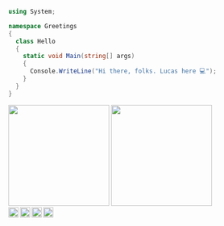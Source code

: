 ```c#
using System;

namespace Greetings
{
  class Hello
  {
    static void Main(string[] args)
    {
      Console.WriteLine("Hi there, folks. Lucas here 💻️");
    }
  }
}
```

<div>
  <img height="200em" src="https://github-readme-stats.vercel.app/api?username=lucaxgomex&show_icons=true&theme=vue-dark&include_all_commits=true"/>
  <img height="200em" src="https://github-readme-stats.vercel.app/api/top-langs/?username=lucaxgomex&layout=compact&langs_count=10&theme=nightowl"/>
</div>

<a href="https://www.linkedin.com/in/lucas-gomes-7a6a091b4/">
  <img align="left" alt="Linkedin Profile" width="20px" src="https://cdn.jsdelivr.net/npm/simple-icons@v3/icons/linkedin.svg"/>
</a>

<a href="https://medium.com/@lucas.g.oliv.dev">
  <img align="left" alt="Medium Profile" width="20px" src="https://cdn.jsdelivr.net/npm/simple-icons@3.6.1/icons/medium.svg"/>
</a>

<a href="https://dev.to/lucaxgomex">
  <img align="left" alt="Dev Profile" width="20px" src="https://cdn.worldvectorlogo.com/logos/devto.svg"/>
</a>

<a href="https://www.facebook.com/profile.php?id=100057494871754">
  <img align="left" alt="Facebook Profile" width="20px" src="https://cdn.jsdelivr.net/npm/simple-icons@3.13.0/icons/facebook.svg"/>
</a>

<!--
**lucaxgomex/lucaxgomex** is a ✨ _special_ ✨ repository because its `README.md` (this file) appears on your GitHub profile.

Here are some ideas to get you started:

- 🔭 I’m currently working on ...
- 🌱 I’m currently learning ...
- 👯 I’m looking to collaborate on ...
- 🤔 I’m looking for help with ...
- 💬 Ask me about ...
- 📫 How to reach me: ...
- 😄 Pronouns: ...
- ⚡ Fun fact: ...
-->
